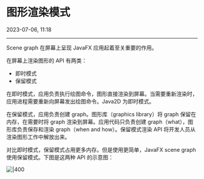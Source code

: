 # 图形渲染模式

2023-07-06, 11:18
****
Scene graph 在屏幕上呈现 JavaFX 应用起着至关重要的作用。

在屏幕上渲染图形的 API 有两类：

- 即时模式
- 保留模式

在即时模式，应用负责执行绘图命令，图形直接渲染到屏幕。当需要重新渲染时，应用进程需要重新向屏幕发出绘图命令。Java2D 为即时模式。

在保留模式，应用负责创建 graph。图形库（graphics library）将 graph 保留在内存，在需要时将 graph 渲染到屏幕。应用代码只负责创建 graph（what），图形库负责保存和渲染 graph（when and how）。保留模式渲染 API 将开发人员从渲染图形工作中解放出来。

对比即时模式，保留模式占用更多内存。但是使用更简单，JavaFX scene graph 使用保留模式。下图是这两种 API 的示意图：

![|400](Pasted%20image%2020230706111657.png)
